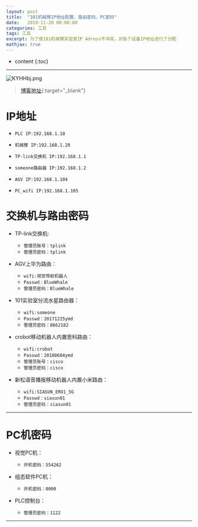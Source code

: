 ```yaml
---
layout: post
title:  "101机械臂IP地址配置、路由密码、PC密码"
date:   2019-11-20 00:00:00
categories: 工具
tags: 工具
excerpt: 为了使101机械臂实验室IP Adress不冲突，对各个设备IP地址进行了分配
mathjax: true
---
```

* content
{:toc}
---

![KYHHbj.png](https://s2.ax1x.com/2019/10/23/KYHHbj.png)



> [博客地址](https://dufaxing.com){:target="_blank"}

# IP地址

- `PLC IP:192.168.1.10`  

- `机械臂 IP:192.168.1.20` 

- `TP-link交换机 IP:192.168.1.1` 

- `someone路由器 IP:192.168.1.2` 

- `AGV IP:192.168.1.104` 

- `PC_wifi IP:192.168.1.105` 


# 交换机与路由密码

- TP-link交换机:
    - `管理员账号：tplink`
    - `管理员密码：tplink`

- AGV上华为路由：
    - `wifi:视觉导航机器人 `
    - `Passwd：BlueWhale`
    - `管理员密码：BlueWhale`

- 101实验室分流水星路由器：
    - `wifi:someone `
    - `Passwd：20171225ymd`
    - `管理员密码：8662182`

- crobot移动机器人内置思科路由：
    - `wifi:crobot `
    - `Passwd：20180604ymd`
    - `管理员账号：cisco`
    - `管理员密码：cisco`

- 新松语音播报移动机器人内置小米路由：
    - `wifi:SIASUN_ERO1_5G `
    - `Passwd：siasun01`
    - `管理员密码：siasun01`

---

# PC机密码

- 视觉PC机：
    - `开机密码：554262`

- 组态软件PC机：
    - `开机密码：0000`

- PLC控制台：
    - `管理员密码：1122`


---